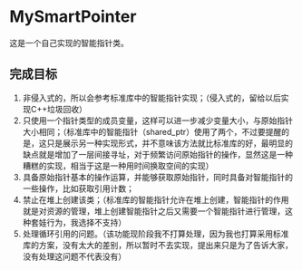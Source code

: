 # MySmartPointer
这是一个自己实现的智能指针类。
## 完成目标
1. 非侵入式的，所以会参考标准库中的智能指针实现；（侵入式的，留给以后实现C++垃圾回收）
2. 只使用一个指针类型的成员变量，这样可以进一步减少变量大小，与原始指针大小相同；（标准库中的智能指针（shared_ptr）使用了两个，不过要提醒的是，这只是展示另一种实现形式，并不意味该方法就比标准库的好，最明显的缺点就是增加了一层间接寻址，对于频繁访问原始指针的操作，显然这是一种糟糕的实现，相当于这是一种用时间换取空间的实现）
3. 具备原始指针基本的操作运算，并能够获取原始指针，同时具备对智能指针的一些操作，比如获取引用计数；
4. 禁止在堆上创建该类；（标准库的智能指针允许在堆上创建，智能指针的作用就是对资源的管理，堆上创建智能指针之后又需要一个智能指针进行管理，这种套娃行为，我选择不支持）
5. 处理循环引用的问题。（该功能现阶段我不打算处理，因为我也打算采用标准库的方案，没有太大的差别，所以暂时不去实现，提出来只是为了告诉大家，没有处理这问题不代表没有）
